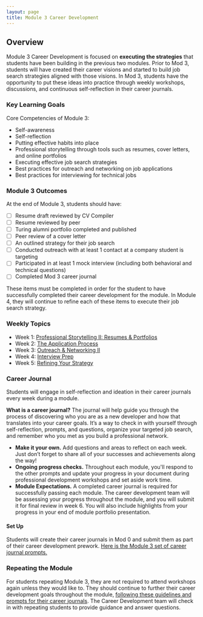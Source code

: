 ```yaml
---
layout: page
title: Module 3 Career Development
---
```


## Overview
Module 3 Career Development is focused on **executing the strategies** that students have been building in the previous two modules. Prior to Mod 3, students will have created their career visions and started to build job search strategies aligned with those visions. In Mod 3, students have the opportunity to put these ideas into practice through weekly workshops, discussions, and continuous self-reflection in their career journals.  

### Key Learning Goals
Core Competencies of Module 3:
* Self-awareness
* Self-reflection
* Putting effective habits into place
* Professional storytelling through tools such as resumes, cover letters, and online portfolios
* Executing effective job search strategies
* Best practices for outreach and networking on job applications
* Best practices for interviewing for technical jobs

### Module 3 Outcomes
At the end of Module 3, students should have:  

- [ ] Resume draft reviewed by CV Compiler
- [ ] Resume reviewed by peer
- [ ] Turing alumni portfolio completed and published
- [ ] Peer review of a cover letter
- [ ] An outlined strategy for their job search
- [ ] Conducted outreach with at least 1 contact at a company student is targeting
- [ ] Participated in at least 1 mock interview (including both behavioral and technical questions)
- [ ] Completed Mod 3 career journal

These items must be completed in order for the student to have successfully completed their career development for the module. In Module 4, they will continue to refine each of these items to execute their job search strategy. 

### Weekly Topics

* Week 1: [Professional Storytelling II: Resumes & Portfolios](/module_three/week_1_resumes_and_portfolios)
* Week 2: [The Application Process](/module_three/week_2_application_process)
* Week 3: [Outreach & Networking II](/module_three/week_3_outreach_networking_ii)
* Week 4: [Interview Prep](/module_three/week_4_interview_prep)
* Week 5: [Refining Your Strategy](/module_three/week_5_refining_your_strategy)

### Career Journal
Students will engage in self-reflection and ideation in their career journals every week during a module.

**What is a career journal?** The journal will help guide you through the process of discovering who you are as a new developer and how that translates into your career goals.  It’s a way to check in with yourself through self-reflection, prompts, and questions, organize your targeted job search, and remember who you met as you build a professional network.   
* **Make it your own.** Add questions and areas to reflect on each week. Just don’t forget to share all of your successes and achievements along the way!
* **Ongoing progress checks.** Throughout each module, you'll respond to the other prompts and update your progress in your document during professional development workshops and set aside work time.
* **Module Expectations.** A completed career journal is required for successfully passing each module. The career development team will be assessing your progress throughout the module, and you will submit it for final review in week 6. You will also include highlights from your progress in your end of module portfolio presentation.

#### Set Up
Students will create their career journals in Mod 0 and submit them as part of their career development prework. [Here is the Module 3 set of career journal prompts.](/module_three/mod3_career_journal_prompts)

### Repeating the Module
For students repeating Module 3, they are not required to attend workshops again unless they would like to. They should continue to further their career development goals throughout the module, [following these guidelines and prompts for their career journals](/module_three/m3_repeat_plan). The Career Development team will check in with repeating students to provide guidance and answer questions.
